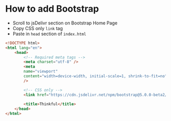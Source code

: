 # How to add Bootstrap

* Scroll to jsDelivr section on Bootstrap Home Page
* Copy CSS only `link` tag
* Paste in `head` section of `index.html`


``` html
<!DOCTYPE html>
<html lang="en">
    <head>
        <!-- Required meta tags -->
        <meta charset="utf-8" />
        <meta
        name="viewport"
        content="width=device-width, initial-scale=1, shrink-to-fit=no"
        />

        <!-- CSS only -->
        <link href="https://cdn.jsdelivr.net/npm/bootstrap@5.0.0-beta2/dist/css/bootstrap.min.css" rel="stylesheet" integrity="sha384-BmbxuPwQa2lc/FVzBcNJ7UAyJxM6wuqIj61tLrc4wSX0szH/Ev+nYRRuWlolflfl" crossorigin="anonymous">
    
        <title>Thinkful</title>
    </head>
</html>
```